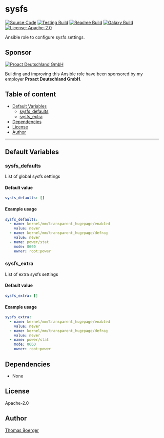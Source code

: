 # sysfs

[![Source Code](https://img.shields.io/badge/github-source%20code-blue?logo=github&logoColor=white)](https://github.com/rolehippie/sysfs) [![Testing Build](https://github.com/rolehippie/sysfs/workflows/testing/badge.svg)](https://github.com/rolehippie/sysfs/actions?query=workflow%3Atesting) [![Readme Build](https://github.com/rolehippie/sysfs/workflows/readme/badge.svg)](https://github.com/rolehippie/sysfs/actions?query=workflow%3Areadme) [![Galaxy Build](https://github.com/rolehippie/sysfs/workflows/galaxy/badge.svg)](https://github.com/rolehippie/sysfs/actions?query=workflow%3Agalaxy) [![License: Apache-2.0](https://img.shields.io/github/license/rolehippie/sysfs)](https://github.com/rolehippie/sysfs/blob/master/LICENSE) 

Ansible role to configure sysfs settings. 

## Sponsor 

[![Proact Deutschland GmbH](https://proact.eu/wp-content/uploads/2020/03/proact-logo.png)](https://proact.eu) 

Building and improving this Ansible role have been sponsored by my employer **Proact Deutschland GmbH**.

## Table of content

* [Default Variables](#default-variables)
  * [sysfs_defaults](#sysfs_defaults)
  * [sysfs_extra](#sysfs_extra)
* [Dependencies](#dependencies)
* [License](#license)
* [Author](#author)

---

## Default Variables

### sysfs_defaults

List of global sysfs settings

#### Default value

```YAML
sysfs_defaults: []
```

#### Example usage

```YAML
sysfs_defaults:
  - name: kernel/mm/transparent_hugepage/enabled
    value: never
  - name: kernel/mm/transparent_hugepage/defrag
    value: never
  - name: power/stat
    mode: 0660
    owner: root:power
```

### sysfs_extra

List of extra sysfs settings

#### Default value

```YAML
sysfs_extra: []
```

#### Example usage

```YAML
sysfs_extra:
  - name: kernel/mm/transparent_hugepage/enabled
    value: never
  - name: kernel/mm/transparent_hugepage/defrag
    value: never
  - name: power/stat
    mode: 0660
    owner: root:power
```

## Dependencies

* None

## License

Apache-2.0

## Author

[Thomas Boerger](https://github.com/tboerger)
